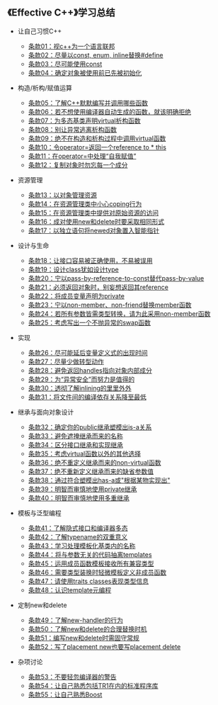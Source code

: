 ## 《Effective C++》学习总结

- 让自己习惯C++

  * [条款01：视c++为一个语言联邦](content/terms01.md)
  * [条款02：尽量以const, enum, inline替换#define](content/terms02.md)
  * [条款03：尽可能使用const](content/terms03.md)
  * [条款04：确定对象被使用前已先被初始化](content/terms04.md)

- 构造/析构/赋值运算

  * [条款05：了解C++默默编写并调用哪些函数](content/terms05.md)
  * [条款06：若不想使用编译器自动生成的函数，就该明确拒绝](content/terms06.md)
  * [条款07：为多态基类声明virtual析构函数](content/terms07.md)
  * [条款08：别让异常逃离析构函数](content/terms08.md)
  * [条款09：绝不在构造和析构过程中调用virtual函数](content/terms09.md)
  * [条款10：令operator=返回一个reference to * this](content/terms10.md)
  * [条款11：在operator=中处理“自我赋值”](content/terms11.md)
  * [条款12：复制对象时勿忘每一个成分](content/terms12.md)

- 资源管理

  * [条款13：以对象管理资源](content/terms13.md)
  * [条款14：在资源管理类中小心coping行为](content/terms14.md)
  * [条款15：在资源管理类中提供对原始资源的访问](content/terms15.md)
  * [条款16：成对使用new和delete时要采取相同形式](content/terms16.md)
  * [条款17：以独立语句将newed对象置入智能指针](content/terms17.md)

- 设计与生命

  * [条款18：让接口容易被正确使用，不易被误用](content/terms18.md)
  * [条款19：设计class犹如设计type](content/terms19.md)
  * [条款20：宁以pass-by-reference-to-const替代pass-by-value](content/terms20.md)
  * [条款21：必须返回对象时，别妄想返回其reference](content/terms21.md)
  * [条款22：将成员变量声明为private](content/terms22.md)
  * [条款23：宁以non-member、non-friend替换member函数](content/terms23.md)
  * [条款24：若所有参数皆需类型转换，请为此采用non-member函数](content/terms24.md)
  * [条款25：考虑写出一个不抛异常的swap函数](content/terms25.md)

- 实现

  * [条款26：尽可能延后变量定义式的出现时间](content/terms26.md)
  * [条款27：尽量少做转型动作](content/terms27.md)
  * [条款28：避免返回handles指向对象内部成分](content/terms28.md)
  * [条款29：为“异常安全”而努力是值得的](content/terms29.md)
  * [条款30：透彻了解inlining的里里外外](content/terms30.md)
  * [条款31：将文件间的编译依存关系降至最低](content/terms31.md)

- 继承与面向对象设计

  * [条款32：确定你的public继承塑模出is-a关系](content/terms32.md)
  * [条款33：避免遮掩继承而来的名称](content/terms33.md)
  * [条款34：区分接口继承和实现继承](content/terms34.md)
  * [条款35：考虑virtual函数以外的其他选择](content/terms35.md)
  * [条款36：绝不重定义继承而来的non-virtual函数](content/terms36.md)
  * [条款37：绝不重新定义继承而来的缺省参数值](content/terms37.md)
  * [条款38：通过符合塑模出has-a或"根据某物实现出"](content/terms38.md)
  * [条款39：明智而审慎地使用private继承](content/terms39.md)
  * [条款40：明智而审慎地使用多重继承](content/terms40.md)

- 模板与泛型编程

  * [条款41：了解隐式接口和编译器多态](content/terms41.md)
  * [条款42：了解typename的双重意义](content/terms42.md)
  * [条款43：学习处理模板化基类内的名称](content/terms43.md)
  * [条款44：将与参数无关的代码抽离templates](content/terms44.md)
  * [条款45：运用成员函数模板接收所有兼容类型](content/terms45.md)
  * [条款46：需要类型装换时轻微模板定义非成员函数](content/terms46.md)
  * [条款47：请使用traits classes表现类型信息](content/terms47.md)
  * [条款48：认识template元编程](content/terms48.md)

- 定制new和delete

  * [条款49：了解new-handler的行为](content/terms49.md)
  * [条款50：了解new和delete的合理替换时机](content/terms50.md)
  * [条款51：编写new和delete时需固守常规](content/terms51.md)
  * [条款52：写了placement new也要写placement delete](content/terms52.md)

- 杂项讨论

  * [条款53：不要轻忽编译器的警告](content/terms53.md)
  * [条款54：让自己熟悉包括TR1在内的标准程序库](content/terms54.md)
  * [条款55：让自己熟悉Boost](content/terms55.md)

